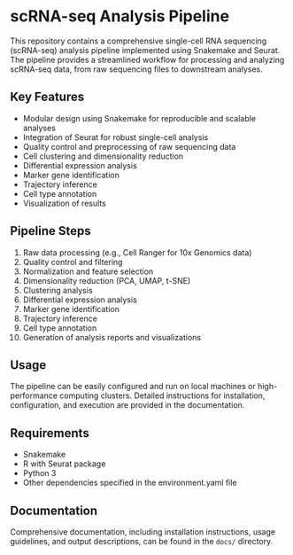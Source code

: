 # scRNA-seq Analysis Pipeline

This repository contains a comprehensive single-cell RNA sequencing (scRNA-seq) analysis pipeline implemented using Snakemake and Seurat. The pipeline provides a streamlined workflow for processing and analyzing scRNA-seq data, from raw sequencing files to downstream analyses.

## Key Features

- Modular design using Snakemake for reproducible and scalable analyses
- Integration of Seurat for robust single-cell analysis
- Quality control and preprocessing of raw sequencing data
- Cell clustering and dimensionality reduction
- Differential expression analysis
- Marker gene identification
- Trajectory inference
- Cell type annotation
- Visualization of results

## Pipeline Steps

1. Raw data processing (e.g., Cell Ranger for 10x Genomics data)
2. Quality control and filtering
3. Normalization and feature selection
4. Dimensionality reduction (PCA, UMAP, t-SNE)
5. Clustering analysis
6. Differential expression analysis
7. Marker gene identification
8. Trajectory inference
9. Cell type annotation
10. Generation of analysis reports and visualizations

## Usage

The pipeline can be easily configured and run on local machines or high-performance computing clusters. Detailed instructions for installation, configuration, and execution are provided in the documentation.

## Requirements

- Snakemake
- R with Seurat package
- Python 3
- Other dependencies specified in the environment.yaml file

## Documentation

Comprehensive documentation, including installation instructions, usage guidelines, and output descriptions, can be found in the `docs/` directory.
